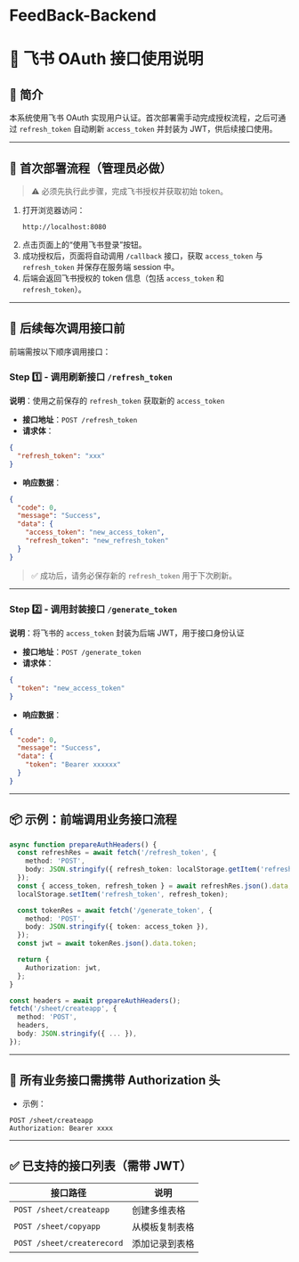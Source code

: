 # FeedBack-Backend

# 📝 飞书 OAuth 接口使用说明

## 📌 简介

本系统使用飞书 OAuth 实现用户认证。首次部署需手动完成授权流程，之后可通过 `refresh_token` 自动刷新 `access_token` 并封装为 JWT，供后续接口使用。

---

## 🚀 首次部署流程（管理员必做）

> ⚠️ 必须先执行此步骤，完成飞书授权并获取初始 token。

1. 打开浏览器访问：
   ```
   http://localhost:8080
   ```
2. 点击页面上的“使用飞书登录”按钮。
3. 成功授权后，页面将自动调用 `/callback` 接口，获取 `access_token` 与 `refresh_token` 并保存在服务端 session 中。
4. 后端会返回飞书授权的 token 信息（包括 `access_token` 和 `refresh_token`）。

---

## 🔁 后续每次调用接口前

前端需按以下顺序调用接口：

### Step 1️⃣ - 调用刷新接口 `/refresh_token`

**说明**：使用之前保存的 `refresh_token` 获取新的 `access_token`

- **接口地址**：`POST /refresh_token`
- **请求体**：
```json
{
  "refresh_token": "xxx"
}
```
- **响应数据**：
```json
{
  "code": 0,
  "message": "Success",
  "data": {
    "access_token": "new_access_token",
    "refresh_token": "new_refresh_token"
  }
}
```

> ✅ 成功后，请务必保存新的 `refresh_token` 用于下次刷新。

---

### Step 2️⃣ - 调用封装接口 `/generate_token`

**说明**：将飞书的 `access_token` 封装为后端 JWT，用于接口身份认证

- **接口地址**：`POST /generate_token`
- **请求体**：
```json
{
  "token": "new_access_token"
}
```
- **响应数据**：
```json
{
  "code": 0,
  "message": "Success",
  "data": {
    "token": "Bearer xxxxxx"
  }
}
```

---

## 📦 示例：前端调用业务接口流程

```ts
async function prepareAuthHeaders() {
  const refreshRes = await fetch('/refresh_token', {
    method: 'POST',
    body: JSON.stringify({ refresh_token: localStorage.getItem('refresh_token') }),
  });
  const { access_token, refresh_token } = await refreshRes.json().data;
  localStorage.setItem('refresh_token', refresh_token);

  const tokenRes = await fetch('/generate_token', {
    method: 'POST',
    body: JSON.stringify({ token: access_token }),
  });
  const jwt = await tokenRes.json().data.token;

  return {
    Authorization: jwt,
  };
}

const headers = await prepareAuthHeaders();
fetch('/sheet/createapp', {
  method: 'POST',
  headers,
  body: JSON.stringify({ ... }),
});
```

---

## 🔐 所有业务接口需携带 Authorization 头

- 示例：
```http
POST /sheet/createapp
Authorization: Bearer xxxx
```

---

## ✅ 已支持的接口列表（需带 JWT）

| 接口路径                   | 说明           |
|----------------------------|----------------|
| `POST /sheet/createapp`    | 创建多维表格   |
| `POST /sheet/copyapp`      | 从模板复制表格 |
| `POST /sheet/createrecord` | 添加记录到表格 |
